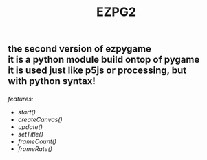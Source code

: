 <header><h1><b>EZPG2</b></h1></header>
<h2>
    the second version of ezpygame<br>
    it is a python module build ontop of pygame<br>
    it is used just like p5js or processing, but<br>
    with python syntax!
</h2>
<h6>
    features:
    <ul>
        <li><a>start()</a></li>
        <li><a>createCanvas()</a></li>
        <li><a>update()</a></li>
        <li><a>setTitle()</a></li>
        <li><a>frameCount()</a></li>
        <li><a>frameRate()</a></li>
    </ul>
</h6>